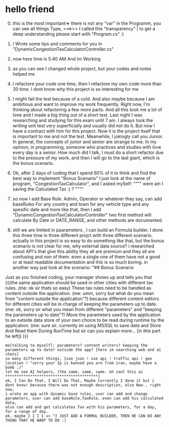 # hello friend

0. this is the most important=> there is not any "var" in the Programm, you can see all things Type,
===>>> I called this "transparency" | to get a deep understanding please start with "Program.cs" :)

 
1. I Wrote some tips and comments for you in "DynamicCongestionTaxCalculatorController.cs"
2. now here time is 5:40 AM And Im Working 
3. as you can see I changed whole project, but your codes and notes helped me
4. I refactore your code one time, then I refactore my own code more than 30 time. I dont know why this project is so interesting for me
5. I might fail the test because of a cold. And also maybe because I am ambitious and want to improve my work frequently. Right now, I'm thinking about refactoring a few more parts. And all this took me a lot of time and I made a big thing out of a short test. Last night I was researching and studying for this exam until 7 am. I always took the writing unit test very superficially and usually did not do it. But now I have a contract with him for this project. Now it is the project itself that is important to me and not the test. Meanwhile, I jokingly call you Junior. In general, the concepts of junior and senior are strange to me. In my opinion, in programming, someone who practices and studies with love every day is a senior. How much did I talk, I must do a short refactor due to the pressure of my work, and then I will go to the last giant, which is the bonus scenario.
6. Ok, after 2 days of coding that I spend 60% of it to think and find the best way to implement "Bonus Scenario"
   I just look at the name of program, "CongestionTaxCalculator", and I asked mySelf:
				""""  were am I saving the Calculated Tax :) ?  """"

7. so now I add Base Rule. Admin, Operator or whatever they say, can add baseRules For any country and town for any vehicle type and any spesific date and
 more like that, then I add "DynamicCongestionTaxCalculatorController" two first method will calculate By Date or DATE_RANGE,
 and other methods are documented.

8. still we are limited in paarameters , I can build an Formula builder. I done this three time in three different projct with three different scenario.
 actually in this project is so easy to do something like that, but the bonus scenario is not clear for me, why external data source?
 i researched about API's that give this ability they all are premium and they all are confusing and non of them. even a single one of them have not a good
 or at least readable documentation and this is so much boring. in another way just look at the scenario:
 "## Bonus Scenario

Just as you finished coding, your manager shows up and tells you that 
	{{{the same application should be used in other cities with different tax rules. (me: ok sir thats so easy)
	These tax rules need to be handled as content outside the application. (me: umm, sorry but what do you mean from "content outside the application"?)
	because different content editors for different cities will be in charge of keeping the parameters up to date.
	(me: ok, sorry sir what you mean from different "parameters" and "keeping the parameters up to date"?)
	Move the parameters used by the application to an outside data store of your own choice to be read during runtime by the application.
	(me: sure sir. currently im using MSSQL to save data and Store And Read them During RunTime but sir can you explain more... [in this part he left]) }}}
	
	me[talking to myself]: parameters? content writers? keeping the parameters up to date? outside the app? [here im searching web and ai chats]
	so many different things, [use json ! use api ! traffic api ! geo location ! "sorry your Ip is banned you are from iran, maybe have a bomb :/"
	let me see AI helpers, [the same, same, same. oh cool this ai *****************************************]
	ok, I Can Do That, I Will Do That, Maybe Currently I done it but i dont know! because there was not enough description, also Now , right now,
	i wrote an app with dynamic base rules, user can add and change parameters, user can add baseRule,TaxRule, even can add his calculated data,
	also can add and get calculatex Tax with his parameters, for a day, for a range of day.
	ok. maybe I I I I => "I JUST ADD A FORMUL BUILDER, THEN HE CAN DO ANY THING THAT HE WANT TO DO :)

